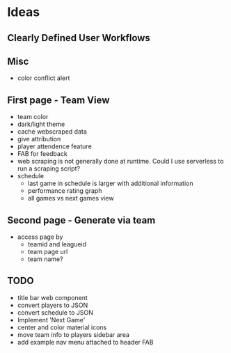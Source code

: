 # Ideas
## Clearly Defined User Workflows
## Misc
- color conflict alert
## First page - Team View
- team color 
- dark/light theme
- cache webscraped data
- give attribution
- player attendence feature
- FAB for feedback
- web scraping is not generally done at runtime. Could I use serverless to run a scraping script?
- schedule
  - last game in schedule is larger with additional information
  - performance rating graph
  - all games vs next games view

## Second page - Generate via team
- access page by 
  - teamid and leagueid 
  - team page url
  - team name?

## TODO
 - title bar web component
 - convert players to JSON
 - convert schedule to JSON
 - Implement 'Next Game' 
 - center and color material icons
 - move team info to players sidebar area
 - add example nav menu attached to header FAB
